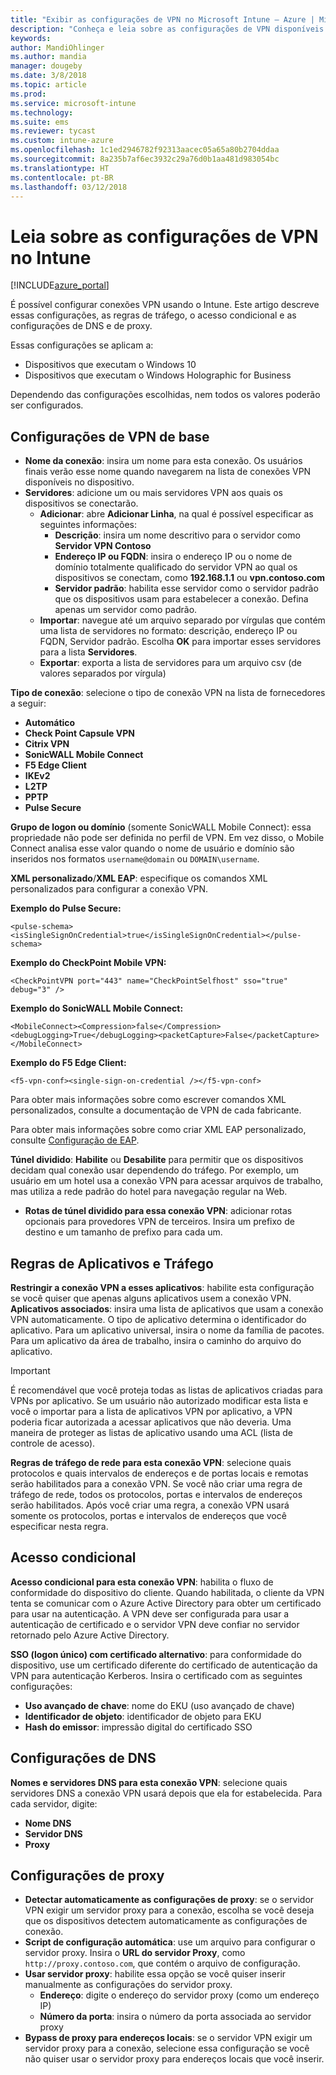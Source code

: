 ```yaml
---
title: "Exibir as configurações de VPN no Microsoft Intune – Azure | Microsoft Docs"
description: "Conheça e leia sobre as configurações de VPN disponíveis no Microsoft Intune, para que elas são usadas e o que elas fazem, incluindo as regras de tráfego, de acesso condicional e as configurações de DNS e proxy para dispositivos Windows 10 e Windows Holographic for Business."
keywords: 
author: MandiOhlinger
ms.author: mandia
manager: dougeby
ms.date: 3/8/2018
ms.topic: article
ms.prod: 
ms.service: microsoft-intune
ms.technology: 
ms.suite: ems
ms.reviewer: tycast
ms.custom: intune-azure
ms.openlocfilehash: 1c1ed2946782f92313aacec05a65a80b2704ddaa
ms.sourcegitcommit: 8a235b7af6ec3932c29a76d0b1aa481d983054bc
ms.translationtype: HT
ms.contentlocale: pt-BR
ms.lasthandoff: 03/12/2018
---
```

# <a name="read-about-the-vpn-settings-in-intune"></a>Leia sobre as configurações de VPN no Intune

[!INCLUDE[azure_portal](./includes/azure_portal.md)]

É possível configurar conexões VPN usando o Intune. Este artigo descreve essas configurações, as regras de tráfego, o acesso condicional e as configurações de DNS e de proxy.

Essas configurações se aplicam a:

- Dispositivos que executam o Windows 10
- Dispositivos que executam o Windows Holographic for Business

Dependendo das configurações escolhidas, nem todos os valores poderão ser configurados.

## <a name="base-vpn-settings"></a>Configurações de VPN de base

- **Nome da conexão**: insira um nome para esta conexão. Os usuários finais verão esse nome quando navegarem na lista de conexões VPN disponíveis no dispositivo.
- **Servidores**: adicione um ou mais servidores VPN aos quais os dispositivos se conectarão.
  - **Adicionar**: abre **Adicionar Linha**, na qual é possível especificar as seguintes informações:
    - **Descrição**: insira um nome descritivo para o servidor como **Servidor VPN Contoso**
    - **Endereço IP ou FQDN**: insira o endereço IP ou o nome de domínio totalmente qualificado do servidor VPN ao qual os dispositivos se conectam, como **192.168.1.1** ou **vpn.contoso.com**
    - **Servidor padrão**: habilita esse servidor como o servidor padrão que os dispositivos usam para estabelecer a conexão. Defina apenas um servidor como padrão.
  - **Importar**: navegue até um arquivo separado por vírgulas que contém uma lista de servidores no formato: descrição, endereço IP ou FQDN, Servidor padrão. Escolha **OK** para importar esses servidores para a lista **Servidores**.
  - **Exportar**: exporta a lista de servidores para um arquivo csv (de valores separados por vírgula)

**Tipo de conexão**: selecione o tipo de conexão VPN na lista de fornecedores a seguir:

- **Automático**
- **Check Point Capsule VPN**
- **Citrix VPN**
- **SonicWALL Mobile Connect**
- **F5 Edge Client**
- **IKEv2**
- **L2TP**
- **PPTP**
- **Pulse Secure**

**Grupo de logon ou domínio** (somente SonicWALL Mobile Connect): essa propriedade não pode ser definida no perfil de VPN. Em vez disso, o Mobile Connect analisa esse valor quando o nome de usuário e domínio são inseridos nos formatos `username@domain` ou `DOMAIN\username`.

**XML personalizado**/**XML EAP**: especifique os comandos XML personalizados para configurar a conexão VPN.

**Exemplo do Pulse Secure:**

```
<pulse-schema><isSingleSignOnCredential>true</isSingleSignOnCredential></pulse-schema>
```

**Exemplo do CheckPoint Mobile VPN:**

```
<CheckPointVPN port="443" name="CheckPointSelfhost" sso="true" debug="3" />
```

**Exemplo do SonicWALL Mobile Connect:**

```
<MobileConnect><Compression>false</Compression><debugLogging>True</debugLogging><packetCapture>False</packetCapture></MobileConnect>
```

**Exemplo do F5 Edge Client:**

```
<f5-vpn-conf><single-sign-on-credential /></f5-vpn-conf>
```

Para obter mais informações sobre como escrever comandos XML personalizados, consulte a documentação de VPN de cada fabricante.

Para obter mais informações sobre como criar XML EAP personalizado, consulte [Configuração de EAP](https://docs.microsoft.com/windows/client-management/mdm/eap-configuration).

**Túnel dividido**: **Habilite** ou **Desabilite** para permitir que os dispositivos decidam qual conexão usar dependendo do tráfego. Por exemplo, um usuário em um hotel usa a conexão VPN para acessar arquivos de trabalho, mas utiliza a rede padrão do hotel para navegação regular na Web.
- **Rotas de túnel dividido para essa conexão VPN**: adicionar rotas opcionais para provedores VPN de terceiros. Insira um prefixo de destino e um tamanho de prefixo para cada um.

## <a name="apps-and-traffic-rules"></a>Regras de Aplicativos e Tráfego

**Restringir a conexão VPN a esses aplicativos**: habilite esta configuração se você quiser que apenas alguns aplicativos usem a conexão VPN.
**Aplicativos associados**: insira uma lista de aplicativos que usam a conexão VPN automaticamente. O tipo de aplicativo determina o identificador do aplicativo. Para um aplicativo universal, insira o nome da família de pacotes. Para um aplicativo da área de trabalho, insira o caminho do arquivo do aplicativo.

>[!IMPORTANT]
>É recomendável que você proteja todas as listas de aplicativos criadas para VPNs por aplicativo. Se um usuário não autorizado modificar esta lista e você o importar para a lista de aplicativos VPN por aplicativo, a VPN poderia ficar autorizada a acessar aplicativos que não deveria. Uma maneira de proteger as listas de aplicativo usando uma ACL (lista de controle de acesso).

**Regras de tráfego de rede para esta conexão VPN**: selecione quais protocolos e quais intervalos de endereços e de portas locais e remotas serão habilitados para a conexão VPN. Se você não criar uma regra de tráfego de rede, todos os protocolos, portas e intervalos de endereços serão habilitados. Após você criar uma regra, a conexão VPN usará somente os protocolos, portas e intervalos de endereços que você especificar nesta regra.

## <a name="conditional-access"></a>Acesso condicional

**Acesso condicional para esta conexão VPN**: habilita o fluxo de conformidade do dispositivo do cliente. Quando habilitada, o cliente da VPN tenta se comunicar com o Azure Active Directory para obter um certificado para usar na autenticação. A VPN deve ser configurada para usar a autenticação de certificado e o servidor VPN deve confiar no servidor retornado pelo Azure Active Directory.

**SSO (logon único) com certificado alternativo**: para conformidade do dispositivo, use um certificado diferente do certificado de autenticação da VPN para autenticação Kerberos. Insira o certificado com as seguintes configurações:

- **Uso avançado de chave**: nome do EKU (uso avançado de chave)
- **Identificador de objeto**: identificador de objeto para EKU
- **Hash do emissor**: impressão digital do certificado SSO

## <a name="dns-settings"></a>Configurações de DNS

**Nomes e servidores DNS para esta conexão VPN**: selecione quais servidores DNS a conexão VPN usará depois que ela for estabelecida.
Para cada servidor, digite:
- **Nome DNS**
- **Servidor DNS**
- **Proxy**

## <a name="proxy-settings"></a>Configurações de proxy

- **Detectar automaticamente as configurações de proxy**: se o servidor VPN exigir um servidor proxy para a conexão, escolha se você deseja que os dispositivos detectem automaticamente as configurações de conexão.
- **Script de configuração automática**: use um arquivo para configurar o servidor proxy. Insira o **URL do servidor Proxy**, como `http://proxy.contoso.com`, que contém o arquivo de configuração.
- **Usar servidor proxy**: habilite essa opção se você quiser inserir manualmente as configurações do servidor proxy.
  - **Endereço**: digite o endereço do servidor proxy (como um endereço IP)
  - **Número da porta**: insira o número da porta associada ao servidor proxy
- **Bypass de proxy para endereços locais**: se o servidor VPN exigir um servidor proxy para a conexão, selecione essa configuração se você não quiser usar o servidor proxy para endereços locais que você inserir.
